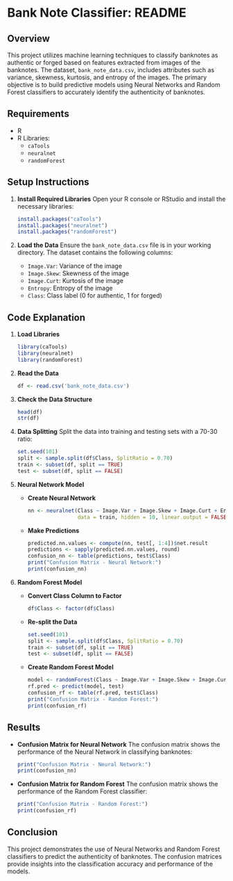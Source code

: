 # Bank Note Classifier: README

## Overview

This project utilizes machine learning techniques to classify banknotes as authentic or forged based on features extracted from images of the banknotes. The dataset, `bank_note_data.csv`, includes attributes such as variance, skewness, kurtosis, and entropy of the images. The primary objective is to build predictive models using Neural Networks and Random Forest classifiers to accurately identify the authenticity of banknotes.

## Requirements

- R
- R Libraries: 
  - `caTools`
  - `neuralnet`
  - `randomForest`

## Setup Instructions

1. **Install Required Libraries**
   Open your R console or RStudio and install the necessary libraries:
   ```R
   install.packages("caTools")
   install.packages("neuralnet")
   install.packages("randomForest")
   ```

2. **Load the Data**
   Ensure the `bank_note_data.csv` file is in your working directory. The dataset contains the following columns:
   - `Image.Var`: Variance of the image
   - `Image.Skew`: Skewness of the image
   - `Image.Curt`: Kurtosis of the image
   - `Entropy`: Entropy of the image
   - `Class`: Class label (0 for authentic, 1 for forged)

## Code Explanation

1. **Load Libraries**
   ```R
   library(caTools)
   library(neuralnet)
   library(randomForest)
   ```

2. **Read the Data**
   ```R
   df <- read.csv('bank_note_data.csv')
   ```

3. **Check the Data Structure**
   ```R
   head(df)
   str(df)
   ```

4. **Data Splitting**
   Split the data into training and testing sets with a 70-30 ratio:
   ```R
   set.seed(101)
   split <- sample.split(df$Class, SplitRatio = 0.70)
   train <- subset(df, split == TRUE)
   test <- subset(df, split == FALSE)
   ```

5. **Neural Network Model**
   - **Create Neural Network**
     ```R
     nn <- neuralnet(Class ~ Image.Var + Image.Skew + Image.Curt + Entropy,
                     data = train, hidden = 10, linear.output = FALSE)
     ```
   - **Make Predictions**
     ```R
     predicted.nn.values <- compute(nn, test[, 1:4])$net.result
     predictions <- sapply(predicted.nn.values, round)
     confusion_nn <- table(predictions, test$Class)
     print("Confusion Matrix - Neural Network:")
     print(confusion_nn)
     ```

6. **Random Forest Model**
   - **Convert Class Column to Factor**
     ```R
     df$Class <- factor(df$Class)
     ```
   - **Re-split the Data**
     ```R
     set.seed(101)
     split <- sample.split(df$Class, SplitRatio = 0.70)
     train <- subset(df, split == TRUE)
     test <- subset(df, split == FALSE)
     ```
   - **Create Random Forest Model**
     ```R
     model <- randomForest(Class ~ Image.Var + Image.Skew + Image.Curt + Entropy, data = train)
     rf.pred <- predict(model, test)
     confusion_rf <- table(rf.pred, test$Class)
     print("Confusion Matrix - Random Forest:")
     print(confusion_rf)
     ```

## Results

- **Confusion Matrix for Neural Network**
  The confusion matrix shows the performance of the Neural Network in classifying banknotes:
  ```R
  print("Confusion Matrix - Neural Network:")
  print(confusion_nn)
  ```

- **Confusion Matrix for Random Forest**
  The confusion matrix shows the performance of the Random Forest classifier:
  ```R
  print("Confusion Matrix - Random Forest:")
  print(confusion_rf)
  ```

## Conclusion

This project demonstrates the use of Neural Networks and Random Forest classifiers to predict the authenticity of banknotes. The confusion matrices provide insights into the classification accuracy and performance of the models.
